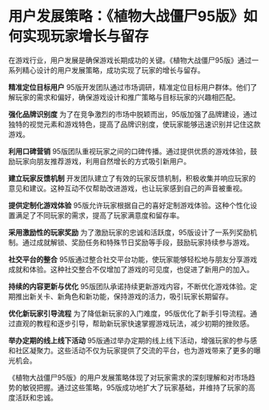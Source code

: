 # 用户发展策略：《植物大战僵尸95版》如何实现玩家增长与留存

在游戏行业，用户发展是确保游戏长期成功的关键。《植物大战僵尸95版》通过一系列精心设计的用户发展策略，成功实现了玩家的增长与留存。

**精准定位目标用户**
95版开发团队通过市场调研，精准定位目标用户群体。他们了解玩家的需求和偏好，确保游戏设计和推广策略与目标玩家的兴趣相匹配。

**强化品牌识别度**
为了在竞争激烈的市场中脱颖而出，95版加强了品牌建设，通过独特的视觉元素和游戏特色，提高了品牌识别度，使玩家能够迅速识别并记住这款游戏。

**利用口碑营销**
95版团队重视玩家之间的口碑传播。通过提供优质的游戏体验，鼓励玩家向朋友推荐游戏，利用自然增长的方式吸引新用户。

**建立玩家反馈机制**
开发团队建立了有效的玩家反馈机制，积极收集并响应玩家的意见和建议。这种互动不仅帮助改进游戏，也让玩家感到自己的声音被重视。

**提供定制化游戏体验**
95版允许玩家根据自己的喜好定制游戏体验。这种个性化设置满足了不同玩家的需求，提高了玩家满意度和留存率。

**采用激励性的玩家奖励**
为了激励玩家的忠诚和活跃度，95版设计了一系列奖励机制。通过成就解锁、奖励任务和特殊节日奖励等手段，鼓励玩家持续参与游戏。

**社交平台的整合**
95版通过整合社交平台功能，使玩家能够轻松地与朋友分享游戏成就和体验。这种社交整合不仅增加了游戏的可见度，也促进了新用户的加入。

**持续的内容更新与优化**
95版团队承诺持续更新游戏内容，不断优化游戏体验。定期推出新关卡、新角色和新功能，保持游戏的活力，吸引玩家长期留存。

**优化新玩家引导流程**
为了降低新玩家的入门难度，95版优化了新手引导流程。通过直观的教程和逐步引导，帮助新玩家快速掌握游戏玩法，减少初期的挫败感。

**举办定期的线上线下活动**
95版通过举办定期的线上线下活动，增强玩家的参与感和社区凝聚力。这些活动不仅为玩家提供了交流的平台，也为游戏带来了更多的曝光机会。

《植物大战僵尸95版》的用户发展策略体现了对玩家需求的深刻理解和对市场趋势的敏锐把握。通过这些策略，95版成功地扩大了玩家基础，并维持了玩家的高度活跃和忠诚。